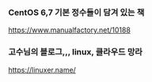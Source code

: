 
### CentOS 6,7 기본 정수들이 담겨 있는 책

https://www.manualfactory.net/10188

### 고수님의 블로그,,, linux, 클라우드 망라

https://linuxer.name/
